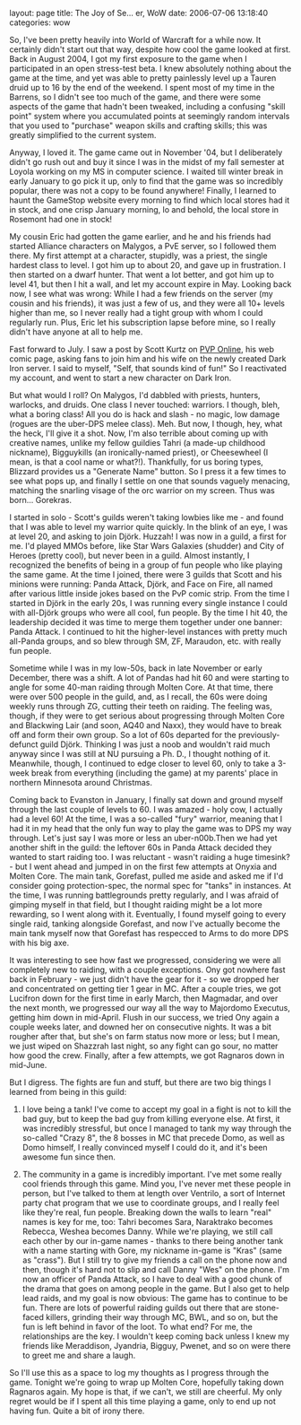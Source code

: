 layout: page
title: The Joy of Se... er, WoW
date: 2006-07-06 13:18:40
categories: wow

So, I've been pretty heavily into World of Warcraft for a while now. It certainly didn't start out that way, despite how cool the game looked at first. Back in August 2004, I got my first exposure to the game when I participated in an open stress-test beta. I knew absolutely nothing about the game at the time, and yet was able to pretty painlessly level up a Tauren druid up to 16 by the end of the weekend. I spent most of my time in the Barrens, so I didn't see too much of the game, and there were some aspects of the game that hadn't been tweaked, including a confusing "skill point" system where you accumulated points at seemingly random intervals that you used to "purchase" weapon skills and crafting skills; this was greatly simplified to the current system.

Anyway, I loved it. The game came out in November '04, but I deliberately didn't go rush out and buy it since I was in the midst of my fall semester at Loyola working on my MS in computer science. I waited till winter break in early January to go pick it up, only to find that the game was so incredibly popular, there was not a copy to be found anywhere! Finally, I learned to haunt the GameStop website every morning to find which local stores had it in stock, and one crisp January morning, lo and behold, the local store in Rosemont had one in stock!

My cousin Eric had gotten the game earlier, and he and his friends had started Alliance characters on Malygos, a PvE server, so I followed them there. My first attempt at a character, stupidly, was a priest, the single hardest class to level. I got him up to about 20, and gave up in frustration. I then started on a dwarf hunter. That went a lot better, and got him up to level 41, but then I hit a wall, and let my account expire in May. Looking back now, I see what was wrong: While I had a few friends on the server (my cousin and his friends), it was just a few of us, and they were all 10+ levels higher than me, so I never really had a tight group with whom I could regularly run. Plus, Eric let his subscription lapse before mine, so I really didn't have anyone at all to help me.

Fast forward to July. I saw a post by Scott Kurtz on <a title="PvP" target="_blank" href="http://www.pvponline.com">PVP Online</a>, his web comic page, asking fans to join him and his wife on the newly created Dark Iron server. I said to myself, "Self, that sounds kind of fun!" So I reactivated my account, and went to start a new character on Dark Iron.

But what would I roll? On Malygos, I'd dabbled with priests, hunters, warlocks, and druids. One class I never touched: warriors. I though, bleh, what a boring class! All you do is hack and slash - no magic, low damage (rogues are the uber-DPS melee class). Meh. But now, I though, hey, what the heck, I'll give it a shot. Now, I'm also terrible about coming up with creative names, unlike my fellow guildies Tahri (a made-up childhood nickname), Bigguykills (an ironically-named priest), or Cheesewheel (I mean, is that a cool name or what?!). Thankfully, for us boring types, Blizzard provides us a "Generate Name" button. So I press it a few times to see what pops up, and finally I settle on one that sounds vaguely menacing, matching the snarling visage of the orc warrior on my screen. Thus was born...  Gorekras.

I started in solo - Scott's guilds weren't taking lowbies like me - and found that I was able to level my warrior quite quickly. In the blink of an eye, I was at level 20, and asking to join Dj&#246;rk. Huzzah! I was now in a guild, a first for me. I'd played MMOs before, like Star Wars Galaxies (shudder) and City of Heroes (pretty cool), but never been in a guild. Almost instantly, I recognized the benefits of being in a group of fun people who like playing the same game. At the time I joined, there were 3 guilds that Scott and his minions were running: Panda Attack, Dj&#246;rk, and Face on Fire, all named after various little inside jokes based on the PvP comic strip. From the time I started in Dj&#246;rk in the early 20s, I was running every single instance I could with all-Dj&#246;rk groups who were all cool, fun people. By the time I hit 40, the leadership decided it was time to merge them together under one banner: Panda Attack. I continued to hit the higher-level instances with pretty much all-Panda groups, and so blew through SM, ZF, Maraudon, etc. with really fun people.

Sometime while I was in my low-50s, back in late November or early December, there was a shift. A lot of Pandas had hit 60 and were starting to angle for some 40-man raiding through Molten Core. At that time, there were over 500 people in the guild, and, as I recall, the 60s were doing weekly runs through ZG, cutting their teeth on raiding. The feeling was, though, if they were to get serious about progressing through Molten Core and Blackwing Lair (and soon, AQ40 and Naxx), they would have to break off and form their own group. So a lot of 60s departed for the previously-defunct guild Dj&#246;rk. Thinking I was just a noob and wouldn't raid much anyway since I was still at NU pursuing a Ph. D., I thought nothing of it. Meanwhile, though, I continued to edge closer to level 60, only to take a 3-week break from everything (including the game) at my parents' place in northern Minnesota around Christmas.

Coming back to Evanston in January, I finally sat down and ground myself through the last couple of levels to 60. I was amazed - holy cow, I actually had a level 60! At the time, I was a so-called "fury" warrior, meaning that I had it in my head that the only fun way to play the game was to DPS my way through. Let's just say I was more or less an uber-n00b.Then we had yet another shift in the guild: the leftover 60s in Panda Attack decided they wanted to start raiding too. I was reluctant - wasn't raiding a huge timesink? - but I went ahead and jumped in on the first few attempts at Onyxia and Molten Core. The main tank, Gorefast, pulled me aside and asked me if I'd consider going protection-spec, the normal spec for "tanks" in instances. At the time, I was running battlegrounds pretty regularly, and I was afraid of gimping myself in that field, but I thought raiding might be a lot more rewarding, so I went along with it. Eventually, I found myself going to every single raid, tanking alongside Gorefast, and now I've actually become the main tank myself now that Gorefast has respecced to Arms to do more DPS with his big axe.

It was interesting to see how fast we progressed, considering we were all completely new to raiding, with a couple exceptions. Ony got nowhere fast back in February - we just didn't have the gear for it - so we dropped her and concentrated on getting tier 1 gear in MC. After a couple tries, we got Lucifron down for the first time in early March, then Magmadar, and over the next month, we progressed our way all the way to Majordomo Executus, getting him down in mid-April. Flush in our success, we tried Ony again a couple weeks later, and downed her on consecutive nights. It was a bit rougher after that, but she's on farm status now more or less; but I mean, we just wiped on Shazzrah last night, so any fight can go sour, no matter how good the crew. Finally, after a few attempts, we got Ragnaros down in mid-June.

But I digress. The fights are fun and stuff, but there are two big things I learned from being in this guild:

1) I love being a tank! I've come to accept my goal in a fight is not to kill the bad guy, but to keep the bad guy from killing everyone else. At first, it was incredibly stressful, but once I managed to tank my way through the so-called "Crazy 8", the 8 bosses in MC that precede Domo, as well as Domo himself, I really convinced myself I could do it, and it's been awesome fun since then.

2) The community in a game is incredibly important. I've met some really cool friends through this game. Mind you, I've never met these people in person, but I've talked to them at length over Ventrilo, a sort of Internet party chat program that we use to coordinate groups, and I really feel like they're real, fun people. Breaking down the walls to learn "real" names is key for me, too: Tahri becomes Sara, Naraktrako becomes Rebecca, Weshea becomes Danny. While we're playing, we still call each other by our in-game names - thanks to there being another tank with a name starting with Gore, my nickname in-game is "Kras" (same as "crass"). But I still try to give my friends a call on the phone now and then, though it's hard not to slip and call Danny "Wes" on the phone.
I'm now an officer of Panda Attack, so I have to deal with a good chunk of the drama that goes on among people in the game. But I also get to help lead raids, and my goal is now obvious: The game has to continue to be fun. There are lots of powerful raiding guilds out there that are stone-faced killers, grinding their way through MC, BWL, and so on, but the fun is left behind in favor of the loot. To what end? For me, the relationships are the key. I wouldn't keep coming back unless I knew my friends like Meraddison, Jyandria, Bigguy, Pwenet, and so on were there to greet me and share a laugh.

So I'll use this as a space to log my thoughts as I progress through the game. Tonight we're going to wrap up Molten Core, hopefully taking down Ragnaros again. My hope is that, if we can't, we still are cheerful. My only regret would be if I spent all this time playing a game, only to end up not having fun. Quite a bit of irony there.
